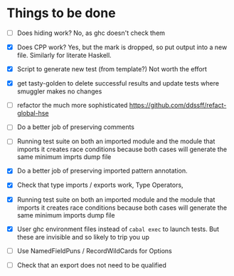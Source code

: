 # Things to be done

- [ ] Does hiding work? No, as ghc doesn't check them

- [X] Does CPP work? Yes, but the mark is dropped, so put output into a new
  file.  Similarly for literate Haskell.

- [x] Script to generate new test (from template?) Not worth the effort

- [X] get tasty-golden to delete successful results and update tests where
      smuggler makes no changes

- [ ] refactor the much more sophisticated https://github.com/ddssff/refact-global-hse

- [ ] Do a better job of preserving comments

- [ ] Running test suite on both an imported module and the module that imports
      it creates race conditions because both cases will generate the same minimum
      imprts dump file

- [X] Do a better job of preserving imported pattern annotation.

- [X] Check that type imports / exports work, Type Operators,

- [X] Running test suite on both an imported module and the module that imports
      it creates race conditions because both cases will generate the same minimum
      imports dump file

- [x] User ghc environment files instead of `cabal exec` to launch tests.  But
  these are invisible and so likely to trip you up

- [ ] Use NamedFieldPuns / RecordWildCards for Options

- [ ] Check that an export does not need to be qualified
